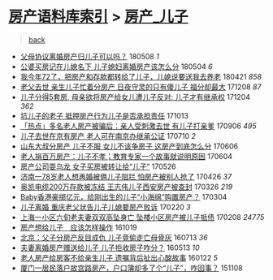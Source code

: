 [房产语料库索引](../../README.md)  > [房产_儿子](房产_儿子.md)
====
> [back](../README.md)

- [父母协议离婚房产归儿子可以吗？](http://jkwz.applinzi.com/ittc/7100748629990179856.html#%E7%88%B6%E6%AF%8D%E5%8D%8F%E8%AE%AE%E7%A6%BB%E5%A9%9A%E6%88%BF%E4%BA%A7%E5%BD%92%E5%84%BF%E5%AD%90%E5%8F%AF%E4%BB%A5%E5%90%97%EF%BC%9F) 180508 *1* 
- [公婆买房记在儿媳名下 儿子媳妇离婚房产该怎么分](http://jkwz.applinzi.com/ittc/7099204412771927056.html#%E5%85%AC%E5%A9%86%E4%B9%B0%E6%88%BF%E8%AE%B0%E5%9C%A8%E5%84%BF%E5%AA%B3%E5%90%8D%E4%B8%8B+%E5%84%BF%E5%AD%90%E5%AA%B3%E5%A6%87%E7%A6%BB%E5%A9%9A%E6%88%BF%E4%BA%A7%E8%AF%A5%E6%80%8E%E4%B9%88%E5%88%86) 180504 *6* 
- [我今年72了，把房产和存款都转给了儿子，儿媳说要送我去养老](http://jkwz.applinzi.com/ittc/7094483337865593863.html#%E6%88%91%E4%BB%8A%E5%B9%B472%E4%BA%86%EF%BC%8C%E6%8A%8A%E6%88%BF%E4%BA%A7%E5%92%8C%E5%AD%98%E6%AC%BE%E9%83%BD%E8%BD%AC%E7%BB%99%E4%BA%86%E5%84%BF%E5%AD%90%EF%BC%8C%E5%84%BF%E5%AA%B3%E8%AF%B4%E8%A6%81%E9%80%81%E6%88%91%E5%8E%BB%E5%85%BB%E8%80%81) 180421 *858* 
- [老父去世 亲生儿子忙着分房产 日夜守灵的只有傻儿子 福分却最大](http://jkwz.applinzi.com/ittc/7044686736783836176.html#%E8%80%81%E7%88%B6%E5%8E%BB%E4%B8%96+%E4%BA%B2%E7%94%9F%E5%84%BF%E5%AD%90%E5%BF%99%E7%9D%80%E5%88%86%E6%88%BF%E4%BA%A7+%E6%97%A5%E5%A4%9C%E5%AE%88%E7%81%B5%E7%9A%84%E5%8F%AA%E6%9C%89%E5%82%BB%E5%84%BF%E5%AD%90+%E7%A6%8F%E5%88%86%E5%8D%B4%E6%9C%80%E5%A4%A7) 171208 *87* 
- [儿子分得5套房, 母亲欲将房产给女儿遭儿子反对: 儿子才有继承权](http://jkwz.applinzi.com/ittc/7043322014410998800.html#%E5%84%BF%E5%AD%90%E5%88%86%E5%BE%975%E5%A5%97%E6%88%BF%2C+%E6%AF%8D%E4%BA%B2%E6%AC%B2%E5%B0%86%E6%88%BF%E4%BA%A7%E7%BB%99%E5%A5%B3%E5%84%BF%E9%81%AD%E5%84%BF%E5%AD%90%E5%8F%8D%E5%AF%B9%3A+%E5%84%BF%E5%AD%90%E6%89%8D%E6%9C%89%E7%BB%A7%E6%89%BF%E6%9D%83) 171204 *362* 
- [坑儿子的老子 抵押房产行为儿子是否承担责任](http://jkwz.applinzi.com/ittc/7023883659076174865.html#%E5%9D%91%E5%84%BF%E5%AD%90%E7%9A%84%E8%80%81%E5%AD%90+%E6%8A%B5%E6%8A%BC%E6%88%BF%E4%BA%A7%E8%A1%8C%E4%B8%BA%E5%84%BF%E5%AD%90%E6%98%AF%E5%90%A6%E6%89%BF%E6%8B%85%E8%B4%A3%E4%BB%BB) 171013  
- [「热点」多名老人房产被骗后：亲人受刺激去世 有儿子打亲爹](http://jkwz.applinzi.com/ittc/7010124900600382481.html#%E3%80%8C%E7%83%AD%E7%82%B9%E3%80%8D%E5%A4%9A%E5%90%8D%E8%80%81%E4%BA%BA%E6%88%BF%E4%BA%A7%E8%A2%AB%E9%AA%97%E5%90%8E%EF%BC%9A%E4%BA%B2%E4%BA%BA%E5%8F%97%E5%88%BA%E6%BF%80%E5%8E%BB%E4%B8%96+%E6%9C%89%E5%84%BF%E5%AD%90%E6%89%93%E4%BA%B2%E7%88%B9) 170906 *495* 
- [儿子去世在京有房产 老人可在南京办继承公证](http://jkwz.applinzi.com/ittc/6988582744731681809.html#%E5%84%BF%E5%AD%90%E5%8E%BB%E4%B8%96%E5%9C%A8%E4%BA%AC%E6%9C%89%E6%88%BF%E4%BA%A7+%E8%80%81%E4%BA%BA%E5%8F%AF%E5%9C%A8%E5%8D%97%E4%BA%AC%E5%8A%9E%E7%BB%A7%E6%89%BF%E5%85%AC%E8%AF%81) 170710 *2* 
- [山东大叔分房产 儿子不服 女儿不该争房子 这房产到底怎么分](http://jkwz.applinzi.com/ittc/6976036719638873093.html#%E5%B1%B1%E4%B8%9C%E5%A4%A7%E5%8F%94%E5%88%86%E6%88%BF%E4%BA%A7+%E5%84%BF%E5%AD%90%E4%B8%8D%E6%9C%8D+%E5%A5%B3%E5%84%BF%E4%B8%8D%E8%AF%A5%E4%BA%89%E6%88%BF%E5%AD%90+%E8%BF%99%E6%88%BF%E4%BA%A7%E5%88%B0%E5%BA%95%E6%80%8E%E4%B9%88%E5%88%86) 170606  
- [老人捐百万房产：儿子不孝；教育专家一个故事就说明原因](http://jkwz.applinzi.com/ittc/6975423804875473925.html#%E8%80%81%E4%BA%BA%E6%8D%90%E7%99%BE%E4%B8%87%E6%88%BF%E4%BA%A7%EF%BC%9A%E5%84%BF%E5%AD%90%E4%B8%8D%E5%AD%9D%EF%BC%9B%E6%95%99%E8%82%B2%E4%B8%93%E5%AE%B6%E4%B8%80%E4%B8%AA%E6%95%85%E4%BA%8B%E5%B0%B1%E8%AF%B4%E6%98%8E%E5%8E%9F%E5%9B%A0) 170604  
- [房产公司耍乌龙 女子买房被转让给“儿子”](http://jkwz.applinzi.com/ittc/6971866198097527813.html#%E6%88%BF%E4%BA%A7%E5%85%AC%E5%8F%B8%E8%80%8D%E4%B9%8C%E9%BE%99+%E5%A5%B3%E5%AD%90%E4%B9%B0%E6%88%BF%E8%A2%AB%E8%BD%AC%E8%AE%A9%E7%BB%99%E2%80%9C%E5%84%BF%E5%AD%90%E2%80%9D) 170526  
- [济南一78岁老人想再婚被俩儿子阻拦 怕房产被别人抢了](http://jkwz.applinzi.com/ittc/6960794545917789189.html#%E6%B5%8E%E5%8D%97%E4%B8%8078%E5%B2%81%E8%80%81%E4%BA%BA%E6%83%B3%E5%86%8D%E5%A9%9A%E8%A2%AB%E4%BF%A9%E5%84%BF%E5%AD%90%E9%98%BB%E6%8B%A6+%E6%80%95%E6%88%BF%E4%BA%A7%E8%A2%AB%E5%88%AB%E4%BA%BA%E6%8A%A2%E4%BA%86) 170426 *37* 
- [奥凯电缆200万存款被冻结 王志伟儿子西安房产被查封](http://jkwz.applinzi.com/ittc/6949228695255516164.html#%E5%A5%A5%E5%87%AF%E7%94%B5%E7%BC%86200%E4%B8%87%E5%AD%98%E6%AC%BE%E8%A2%AB%E5%86%BB%E7%BB%93+%E7%8E%8B%E5%BF%97%E4%BC%9F%E5%84%BF%E5%AD%90%E8%A5%BF%E5%AE%89%E6%88%BF%E4%BA%A7%E8%A2%AB%E6%9F%A5%E5%B0%81) 170326 *219* 
- [Baby香港豪掷亿元，给刚出生的儿子“小海绵”购置房产？](http://jkwz.applinzi.com/ittc/6941152323396174852.html#Baby%E9%A6%99%E6%B8%AF%E8%B1%AA%E6%8E%B7%E4%BA%BF%E5%85%83%EF%BC%8C%E7%BB%99%E5%88%9A%E5%87%BA%E7%94%9F%E7%9A%84%E5%84%BF%E5%AD%90%E2%80%9C%E5%B0%8F%E6%B5%B7%E7%BB%B5%E2%80%9D%E8%B4%AD%E7%BD%AE%E6%88%BF%E4%BA%A7%EF%BC%9F) 170304  
- [儿子离婚 重庆老父状告儿子儿媳要房产败诉](http://jkwz.applinzi.com/ittc/6936752145264280581.html#%E5%84%BF%E5%AD%90%E7%A6%BB%E5%A9%9A+%E9%87%8D%E5%BA%86%E8%80%81%E7%88%B6%E7%8A%B6%E5%91%8A%E5%84%BF%E5%AD%90%E5%84%BF%E5%AA%B3%E8%A6%81%E6%88%BF%E4%BA%A7%E8%B4%A5%E8%AF%89) 170220 *3* 
- [上海一小区六旬老夫妻双双高坠身亡 坠楼小区房产被儿子抵债](http://jkwz.applinzi.com/ittc/6932219665970627589.html#%E4%B8%8A%E6%B5%B7%E4%B8%80%E5%B0%8F%E5%8C%BA%E5%85%AD%E6%97%AC%E8%80%81%E5%A4%AB%E5%A6%BB%E5%8F%8C%E5%8F%8C%E9%AB%98%E5%9D%A0%E8%BA%AB%E4%BA%A1+%E5%9D%A0%E6%A5%BC%E5%B0%8F%E5%8C%BA%E6%88%BF%E4%BA%A7%E8%A2%AB%E5%84%BF%E5%AD%90%E6%8A%B5%E5%80%BA) 170208 *24775* 
- [房产想给儿子　应该怎样操作](http://jkwz.applinzi.com/ittc/6890618667733091333.html#%E6%88%BF%E4%BA%A7%E6%83%B3%E7%BB%99%E5%84%BF%E5%AD%90%E3%80%80%E5%BA%94%E8%AF%A5%E6%80%8E%E6%A0%B7%E6%93%8D%E4%BD%9C) 161019  
- [北京：父子分房产反目成仇 儿子竟偷走亡母骨灰](http://jkwz.applinzi.com/ittc/6854313181455057924.html#%E5%8C%97%E4%BA%AC%EF%BC%9A%E7%88%B6%E5%AD%90%E5%88%86%E6%88%BF%E4%BA%A7%E5%8F%8D%E7%9B%AE%E6%88%90%E4%BB%87+%E5%84%BF%E5%AD%90%E7%AB%9F%E5%81%B7%E8%B5%B0%E4%BA%A1%E6%AF%8D%E9%AA%A8%E7%81%B0) 160713 *36* 
- [夫妻离婚房产赠送给儿子 儿子拒收房子咋分？](http://jkwz.applinzi.com/ittc/6831658128713974788.html#%E5%A4%AB%E5%A6%BB%E7%A6%BB%E5%A9%9A%E6%88%BF%E4%BA%A7%E8%B5%A0%E9%80%81%E7%BB%99%E5%84%BF%E5%AD%90+%E5%84%BF%E5%AD%90%E6%8B%92%E6%94%B6%E6%88%BF%E5%AD%90%E5%92%8B%E5%88%86%EF%BC%9F) 160513 *10* 
- [老人房产给房客不给亲生儿子 遗嘱背后扯出心酸故事](http://jkwz.applinzi.com/ittc/6790158022701745157.html#%E8%80%81%E4%BA%BA%E6%88%BF%E4%BA%A7%E7%BB%99%E6%88%BF%E5%AE%A2%E4%B8%8D%E7%BB%99%E4%BA%B2%E7%94%9F%E5%84%BF%E5%AD%90+%E9%81%97%E5%98%B1%E8%83%8C%E5%90%8E%E6%89%AF%E5%87%BA%E5%BF%83%E9%85%B8%E6%95%85%E4%BA%8B) 160122 *5* 
- [厦门一居民落户故宫路房产，户口簿却多了个“儿子”，咋回事？](http://jkwz.applinzi.com/ittc/6762244769841677316.html#%E5%8E%A6%E9%97%A8%E4%B8%80%E5%B1%85%E6%B0%91%E8%90%BD%E6%88%B7%E6%95%85%E5%AE%AB%E8%B7%AF%E6%88%BF%E4%BA%A7%EF%BC%8C%E6%88%B7%E5%8F%A3%E7%B0%BF%E5%8D%B4%E5%A4%9A%E4%BA%86%E4%B8%AA%E2%80%9C%E5%84%BF%E5%AD%90%E2%80%9D%EF%BC%8C%E5%92%8B%E5%9B%9E%E4%BA%8B%EF%BC%9F) 151108  
